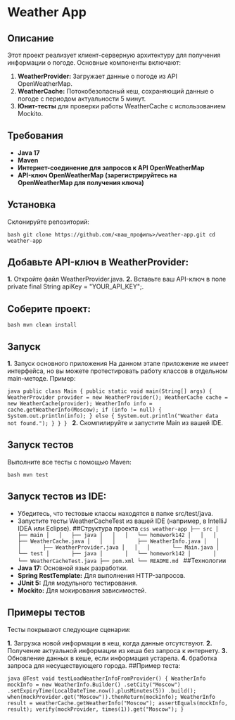 # Weather App
## Описание
Этот проект реализует клиент-серверную архитектуру для получения информации о погоде. Основные компоненты включают:

1. **WeatherProvider:** Загружает данные о погоде из API OpenWeatherMap.
2. **WeatherCache:** Потокобезопасный кеш, сохраняющий данные о погоде с периодом актуальности 5 минут.
3. **Юнит-тесты** для проверки работы WeatherCache с использованием Mockito.
## Требования
- **Java 17**
- **Maven**
- **Интернет-соединение для запросов к API OpenWeatherMap**
- **API-ключ OpenWeatherMap (зарегистрируйтесь на OpenWeatherMap для получения ключа)**
## Установка
Склонируйте репозиторий:

``
bash
git clone https://github.com/<ваш_профиль>/weather-app.git
cd weather-app
``
## Добавьте API-ключ в WeatherProvider:

**1.** Откройте файл WeatherProvider.java.
**2.** Вставьте ваш API-ключ в поле private final String apiKey = "YOUR_API_KEY";.
## Соберите проект:

``bash
mvn clean install
``
## Запуск
**1.** Запуск основного приложения
На данном этапе приложение не имеет интерфейса, но вы можете протестировать работу классов в отдельном main-методе. Пример:

``java
public class Main {
    public static void main(String[] args) {
        WeatherProvider provider = new WeatherProvider();
        WeatherCache cache = new WeatherCache(provider);
        WeatherInfo info = cache.getWeatherInfo(Moscow);
        if (info != null) {
            System.out.println(info);
        } else {
            System.out.println("Weather data not found.");
        }
    }
}
``
**2.** Скомпилируйте и запустите Main из вашей IDE.

## Запуск тестов
Выполните все тесты с помощью Maven:

``bash
mvn test
``
## Запуск тестов из IDE:

- Убедитесь, что тестовые классы находятся в папке src/test/java.
- Запустите тесты WeatherCacheTest из вашей IDE (например, в IntelliJ IDEA или Eclipse).
##Структура проекта
``css
weather-app
├── src
│   ├── main
│   │   ├── java
│   │   │   └── homework142
│   │   │       ├── WeatherCache.java
│   │   │       ├── WeatherInfo.java
│   │   │       ├── WeatherProvider.java
│   │   │       └── Main.java
│   └── test
│       ├── java
│       │   └── homework142
│       │       └── WeatherCacheTest.java
├── pom.xml
└── README.md
``
##Технологии
- **Java 17:** Основной язык разработки.
- **Spring RestTemplate:** Для выполнения HTTP-запросов.
- **JUnit 5:** Для модульного тестирования.
- **Mockito:** Для мокирования зависимостей.
## Примеры тестов
Тесты покрывают следующие сценарии:

**1.** Загрузка новой информации в кеш, когда данные отсутствуют.
**2.** Получение актуальной информации из кеша без запроса к интернету.
**3.** Обновление данных в кеше, если информация устарела.
**4.** бработка запроса для несуществующего города.
##Пример теста:

``java
@Test
void testLoadWeatherInfoFromProvider() {
    WeatherInfo mockInfo = new WeatherInfo.Builder()
            .setCity("Moscow")
            .setExpiryTime(LocalDateTime.now().plusMinutes(5))
            .build();
    when(mockProvider.get("Moscow")).thenReturn(mockInfo);
    WeatherInfo result = weatherCache.getWeatherInfo("Moscow");
    assertEquals(mockInfo, result);
    verify(mockProvider, times(1)).get("Moscow");
}
``
